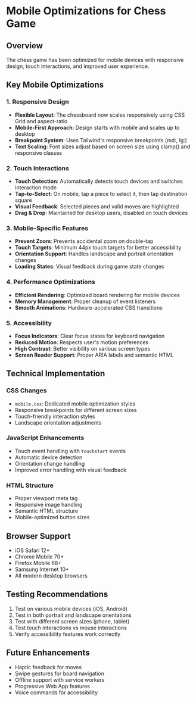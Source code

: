 # Mobile Optimizations for Chess Game

## Overview
The chess game has been optimized for mobile devices with responsive design, touch interactions, and improved user experience.

## Key Mobile Optimizations

### 1. Responsive Design
- **Flexible Layout**: The chessboard now scales responsively using CSS Grid and aspect-ratio
- **Mobile-First Approach**: Design starts with mobile and scales up to desktop
- **Breakpoint System**: Uses Tailwind's responsive breakpoints (md:, lg:)
- **Text Scaling**: Font sizes adjust based on screen size using clamp() and responsive classes

### 2. Touch Interactions
- **Touch Detection**: Automatically detects touch devices and switches interaction mode
- **Tap-to-Select**: On mobile, tap a piece to select it, then tap destination square
- **Visual Feedback**: Selected pieces and valid moves are highlighted
- **Drag & Drop**: Maintained for desktop users, disabled on touch devices

### 3. Mobile-Specific Features
- **Prevent Zoom**: Prevents accidental zoom on double-tap
- **Touch Targets**: Minimum 44px touch targets for better accessibility
- **Orientation Support**: Handles landscape and portrait orientation changes
- **Loading States**: Visual feedback during game state changes

### 4. Performance Optimizations
- **Efficient Rendering**: Optimized board rendering for mobile devices
- **Memory Management**: Proper cleanup of event listeners
- **Smooth Animations**: Hardware-accelerated CSS transitions

### 5. Accessibility
- **Focus Indicators**: Clear focus states for keyboard navigation
- **Reduced Motion**: Respects user's motion preferences
- **High Contrast**: Better visibility on various screen types
- **Screen Reader Support**: Proper ARIA labels and semantic HTML

## Technical Implementation

### CSS Changes
- `mobile.css`: Dedicated mobile optimization styles
- Responsive breakpoints for different screen sizes
- Touch-friendly interaction styles
- Landscape orientation adjustments

### JavaScript Enhancements
- Touch event handling with `touchstart` events
- Automatic device detection
- Orientation change handling
- Improved error handling with visual feedback

### HTML Structure
- Proper viewport meta tag
- Responsive image handling
- Semantic HTML structure
- Mobile-optimized button sizes

## Browser Support
- iOS Safari 12+
- Chrome Mobile 70+
- Firefox Mobile 68+
- Samsung Internet 10+
- All modern desktop browsers

## Testing Recommendations
1. Test on various mobile devices (iOS, Android)
2. Test in both portrait and landscape orientations
3. Test with different screen sizes (phone, tablet)
4. Test touch interactions vs mouse interactions
5. Verify accessibility features work correctly

## Future Enhancements
- Haptic feedback for moves
- Swipe gestures for board navigation
- Offline support with service workers
- Progressive Web App features
- Voice commands for accessibility
